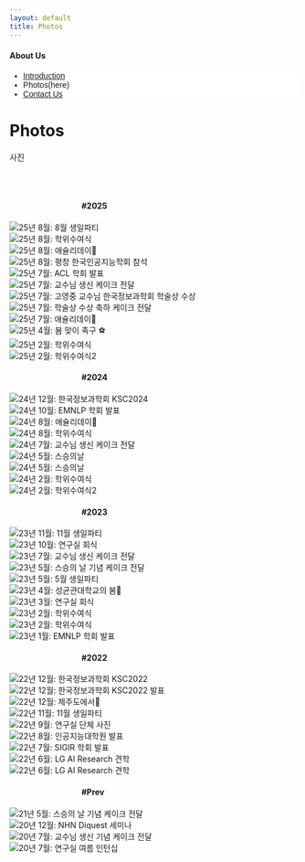 ```yaml
---
layout: default
title: Photos
---
```

<style>
	.center{
	display: block;
	margin-left: auto;
	margin-right: auto;
	width: 50%;
	}
	.entirecenter{
	display: block;
	margin-left: auto;
	margin-right: auto;
	margin-top: auto;
	margin-bottom: auto;
	height: 50%;
	width: 50%;
	}
	@import url(//fonts.googleapis.com/earlyaccess/jejugothic.css);
	.jg{font-family: 'Jeju Gothic', sans-serif;}
</style>

<h4>About Us</h4>
<div class="linklink jg" style = "background-color:#ffffff;border-radius:0 15px">
	<ul class="posts-list">
		<li class="post-link">
			<a class="post-title" href="https://nlplab-skku.github.io/AboutUs/Introduction/">Introduction </a>
        </li>
        <li>Photos(here)</li>
        <li class="post-link">
            <a class="post-title" href="https://nlplab-skku.github.io/AboutUs/ContactUs/">Contact Us</a>
        </li>
    </ul>
</div>


<div class="post">
  <h1 class="pageTitle">Photos</h1>	
  <p class="meta">사진</p>
  
  <br><br>

  <h4 class = "center">#2025</h4>
  <div class="slider">
  	<div><img src = "/assets/img/2025/08_birth.jpg" title = "25년 8월: 8월 생일파티"/></div>
	<div><img src = "/assets/img/2025/08_grad.jpg" title = "25년 8월: 학위수여식"/></div>
	<div><img src = "/assets/img/2025/08_eatout.jpg" title = "25년 8월: 애슐리데이🍴"/></div>
	<div><img src = "/assets/img/2025/08_aiassociation.jpg" title = "25년 8월: 평창 한국인공지능학회 참석"/></div>
	<div><img src = "/assets/img/2025/07_acl_chs.jpg" title = "25년 7월: ACL 학회 발표"/></div>
	<div><img src = "/assets/img/2025/07_prof_birthday.jpg" title = "25년 7월: 교수님 생신 케이크 전달"/></div>
  	<div><img src = "/assets/img/2025/07_professor_award.jpg" title = "25년 7월: 고영중 교수님 한국정보과학회 학술상 수상"/></div>
	<div><img src = "/assets/img/2025/07_award_celeb.jpg" title = "25년 7월: 학술상 수상 축하 케이크 전달"/></div>
	<div><img src = "/assets/img/2025/07_ashley.jpg" title = "25년 7월: 애슐리데이🍴"/></div>
  	<div><img src = "/assets/img/2025/04_workout.jpg" title = "25년 4월: 봄 맞이 족구 ⚽️"/></div>
	<div><img src = "/assets/img/2025/02_graduation.png" title = "25년 2월: 학위수여식"/></div>
	<div><img src = "/assets/img/2025/02_graduation_2.png" title = "25년 2월: 학위수여식2"/></div>
  </div>
	
  <h4 class = "center">#2024</h4>
  <div class="slider">
  	<div><img src = "/assets/img/2024/12_ksc.png" title = "24년 12월: 한국정보과학회 KSC2024"/></div>
	<div><img src = "/assets/img/2024/10_emnlp_2.jpg" title = "24년 10월: EMNLP 학회 발표"/></div>
	<div><img src = "/assets/img/2024/08_ashley.png" title = "24년 8월: 애슐리데이🍴"/></div>
  	<div><img src = "/assets/img/2024/08_graduation.png" title = "24년 8월: 학위수여식"/></div>
  	<div><img src = "/assets/img/2024/07_prof_birthday.jpg" title = "24년 7월: 교수님 생신 케이크 전달"/></div>
  	<div><img src = "/assets/img/2024/05_teacher'sday.jpg" title = "24년 5월: 스승의날"/></div>
	<div><img src = "/assets/img/2024/05_teacher'sday_2.jpg" title = "24년 5월: 스승의날"/></div>
	<div><img src = "/assets/img/2024/02_graduation.jpg" title = "24년 2월: 학위수여식"/></div>
	<div><img src = "/assets/img/2024/02_graduation_2.jpg" title = "24년 2월: 학위수여식2"/></div>
  </div>
	
  <h4 class = "center">#2023</h4>
  <div class="slider">
	<div><img src = "/assets/img/2023/11_birthday.jpg" title = "23년 11월: 11월 생일파티"/></div>
	<div><img src = "/assets/img/2023/10_eatout.jpg" title = "23년 10월: 연구실 회식"/></div>
	<div><img src = "/assets/img/2023/07_prof_birthday.jpg" title = "23년 7월: 교수님 생신 케이크 전달"/></div>
	<div><img src = "/assets/img/2023/05_teacher'sday.jpg" title = "23년 5월: 스승의 날 기념 케이크 전달"/></div>
	<div><img src = "/assets/img/2023/05_birthday.jpg" title = "23년 5월: 5월 생일파티"/></div>
	<div><img src = "/assets/img/2023/04_spring.jpg" title = "23년 4월: 성균관대학교의 봄🌸"/></div>
	<div><img src = "/assets/img/2023/03_eatout.jpg" title = "23년 3월: 연구실 회식"/></div>
	<div><img src = "/assets/img/2023/02_graduation.jpg" title = "23년 2월: 학위수여식"/></div>
	<div><img src = "/assets/img/2023/02_graduation_2.jpg" title = "23년 2월: 학위수여식"/></div>
	<div><img src = "/assets/img/2023/01_emnlp.png" title = "23년 1월: EMNLP 학회 발표"/></div>
  </div>
	
  <h4 class = "center">#2022</h4>
  <div class="slider">
	<div><img src = "/assets/img/2022/12_ksc2022.jpg" title = "22년 12월: 한국정보과학회 KSC2022"/></div>
	<div><img src = "/assets/img/2022/12_ksc2022_presentation.jpg" title = "22년 12월: 한국정보과학회 KSC2022 발표"/></div>
	<div><img src = "/assets/img/2022/12_jeju.jpg" title = "22년 12월: 제주도에서🍊"/></div>
	<div><img src = "/assets/img/2022/11_birthday.jpg" title = "22년 11월: 11월 생일파티"/></div>
	<div><img src = "/assets/img/2022/09_members_ncenter.jpg" title = "22년 9월: 연구실 단체 사진"/></div>
	<div><img src = "/assets/img/2022/08_gradschool presentation.jpg" title = "22년 8월: 인공지능대학원 발표"/></div>
	<div><img src = "/assets/img/2022/07_sigir.png" title = "22년 7월: SIGIR 학회 발표"/></div>
	<div><img src = "/assets/img/2022/06_lgai.jpg" title = "22년 6월: LG AI Research 견학"/></div>
	<div><img src = "/assets/img/2022/06_lgai_2.jpg" title = "22년 6월: LG AI Research 견학"/></div>
  </div>
	
  <h4 class = "center">#Prev</h4>
  <div class="slider">
	<div><img src = "/assets/img/2021/05_teacher's day.jpg" title = "21년 5월: 스승의 날 기념 케이크 전달"/></div>
	<div><img src = "/assets/img/2020/12_NHN_seminar.jpg" title = "20년 12월: NHN Diquest 세미나"/></div>
	<div><img src = "/assets/img/2020/07_prof_birthday.jpg" title = "20년 7월: 교수님 생신 기념 케이크 전달"/></div>
	<div><img src = "/assets/img/2020/07_summer_internship.jpg" title = "20년 7월: 연구실 여름 인턴십"/></div>
  </div>
  
  <!-- <h4 class = "center">#2019</h4>
  <div class="slider">
	<div><img src = "/assets/img/photos/0086.jpg" title = "19년 5월:홈커밍데이"/></div>
	<div><img src = "/assets/img/photos/0087.jpg" title = "19년 5월:홈커밍데이"/></div>
	<div><img src = "/assets/img/photos/0080.jpg" title = "19년 5월:홈커밍데이"/></div>
	<div><img src = "/assets/img/photos/0081.jpg" title = "19년 5월:홈커밍데이"/></div>
	<div><img src = "/assets/img/photos/0082.jpg" title = "19년 5월:홈커밍데이"/></div>
	<div><img src = "/assets/img/photos/0083.jpg" title = "19년 5월:홈커밍데이"/></div>
	<div><img src = "/assets/img/photos/0084.jpg" title = "19년 5월:홈커밍데이"/></div>
	<div><img src = "/assets/img/photos/0085.jpg" title = "19년 5월:홈커밍데이"/></div>
  </div>
  
  <h4 class = "center">#2018</h4>
  <div class="slider">
	<div><img src = "/assets/img/photos/0079.jpg" title = "18년 11월:4차 산업혁명 디지털 포렌식 아이디어 공모전 우수상 수상"/></div>
	<div><img src = "/assets/img/photos/0078.jpg" title = "18년 5월:홈커밍데이"/></div>
	<div><img src = "/assets/img/photos/0077.jpg" title = "18년 5월:홈커밍데이"/></div>
  </div>
  
  
  <h4 class = "center">#2017</h4>
  <div class="slider">
	<div><img src = "/assets/img/photos/0076.jpg" title = "17년 6월:아트몰링 옥상에서..."/></div>
	<div><img src = "/assets/img/photos/0075.jpg" title = "17년 6월:영화관에서..."/></div>
	<div><img src = "/assets/img/photos/0074.jpg" title = "17년 5월:인지과학회-4차 산업혁명 시대 인간과 로봇의 공진화"/></div>
	<div><img src = "/assets/img/photos/0073.jpg" title = "17년 5월:인지과학회-4차 산업혁명 시대 인간과 로봇의 공진화"/></div>
	<div><img class = "center" src = "/assets/img/photos/0072.jpg" title = "17년 5월:덕수궁에서..."/></div>
	<div><img src = "/assets/img/photos/0071.jpg" title = "17년 5월:덕수궁에서..."/></div>
  </div>
  
  <h4 class = "center">#2016</h4>
  <div class="slider">
	<div><img src = "/assets/img/photos/0070.jpg" title = "16년 8월:제 1회 동아대-서강대 Deep Learning 기술 교류 워크샵"/></div>
	<div><img src = "/assets/img/photos/0069.jpg" title = "16년 8월:제 1회 동아대-서강대 Deep Learning 기술 교류 워크샵"/></div>
	<div><img src = "/assets/img/photos/0068.jpg" title = "16년 5월:홈커밍데이"/></div>
	<div><img src = "/assets/img/photos/0067.jpg" title = "16년 5월:홈커밍데이"/></div>
  </div>
  
  <h4 class = "center">#2015</h4>
  <div class="slider">
	<div><img class = "center" src = "/assets/img/photos/0065.jpg" title = "15년 10월:한국정보과학회 KKC2015 장려상 수상"/></div>
	<div><img src = "/assets/img/photos/0064.jpg" title = "15년 10월:한글 및 한국어 정보처리 학술대회"/></div>
	<div><img class = "center" src = "/assets/img/photos/0063.jpg" title = "15년 10월:한글 및 한국어 정보처리 학술대회"/></div>
	<div><img src = "/assets/img/photos/0062.jpg" title = "15년 6월:한국정보과학회 KKC2015 우수논문상 수상"/></div>
	<div><img src = "/assets/img/photos/0061.jpg" title = "15년 6월:한국정보과학회 KKC2015 공헌상 수상"/></div>
	<div><img src = "/assets/img/photos/0060.jpg" title = "15년 6월:한국정보과학회 KKC2015"/></div>
	<div><img src = "/assets/img/photos/0059.jpg" title = "15년 6월:한국정보과학회 KKC2015"/></div>
	<div><img src = "/assets/img/photos/0058.jpg" title = "15년 1월:한국정보과학회 튜토리얼 : Deep Learning for NLP"/></div>
	<div><img src = "/assets/img/photos/0057.jpg" title = "15년 1월:허디거디에서.."/></div>
  </div>
  
  <h4 style = "text-align:center;">#2014</h4>
  <div class="slider">
	<div><img class = "center" src = "/assets/img/photos/0056.jpg" title = "14년 10월:국어정보처리 시스템 경진 대회 입상"/></div>
	<div><img src = "/assets/img/photos/0055.jpg" title = "14년 10월:국어정보처리 시스템 경진 대회"/></div>
	<div><img src = "/assets/img/photos/0054.jpg" title = "14년 10월:한국어 정보처리 학술대회"/></div>
	<div><img class = "columnbottom" src = "/assets/img/photos/0053.jpg" title = "14년 10월:한국어 정보처리 학술대회"/></div>
	<div><img src = "/assets/img/photos/0052.jpg" title = "14년 10월:한국어 정보처리 학술대회"/></div>
	<div><img src = "/assets/img/photos/0051.jpg" title = "14년 10월:한국어 정보처리 학술대회"/></div>
	<div><img src = "/assets/img/photos/0050.jpg" title = "14년 5월:홈커밍데이"/></div>
	<div><img src = "/assets/img/photos/0049.jpg" title = "14년 2월:제주도 Qolt 워크샵"/></div>
	<div><img src = "/assets/img/photos/0048.jpg" title = "14년 2월:제주도 Qolt 워크샵"/></div>
  </div>
  
  <h4 style = "text-align:center;">#2013</h4>
  <div class="slider">
	<div><img src = "/assets/img/photos/0047.jpg" title = "13년 5월:홈커밍데이"/></div>
	<div><img class = "center" src = "/assets/img/photos/0046.jpg" title = "13년 2월:HCL 학회"/></div>
	<div><img src = "/assets/img/photos/0045.jpg" title = "13년 2월:HCL 학회"/></div>
  </div>
  
  <h4 style = "text-align:center;">#2012</h4>
  <div class="slider">
	<div><image class = "entirecenter" src = "/assets/img/photos/0044.jpg" title = "12년 12월:단체 회식"/></div>
	<div><image class = "entirecenter" src = "/assets/img/photos/0043.jpg" title = "12년 12월:단체 회식"/></div>
	<div><image class = "entirecenter" src = "/assets/img/photos/0042.jpg" title = "12년 12월:단체 회식"/></div>
	<div><image class = "entirecenter" src = "/assets/img/photos/0041.jpg" title = "12년 10월:한글 정보 처리 학회"/></div>
	<div><image class = "entirecenter" src = "/assets/img/photos/0040.jpg" title = "12년 10월:한글 정보 처리 학회"/></div>
	<div><image class = "entirecenter" src = "/assets/img/photos/0039.jpg" title = "12년 10월:한글 정보 처리 학회"/></div>
	<div><image class = "entirecenter" src = "/assets/img/photos/0038.jpg" title = "12년 8월:한국 컴퓨터 종합 학술대회"/></div>
	<div><image class = "entirecenter" src = "/assets/img/photos/0037.jpg" title = "12년 8월:한국 컴퓨터 종합 학술대회"/></div>
	<div><image class = "entirecenter" src = "/assets/img/photos/0036.jpg" title = "12년 7월:ACL"/></div>
	<div><image class = "entirecenter" src = "/assets/img/photos/0035.jpg" title = "12년 7월:ACL"/></div>
	<div><image class = "entirecenter" src = "/assets/img/photos/0034.jpg" title = "12년 7월:Douglas W. Oard 교수님 세미나"/></div>
  </div>
  
  <h4 style = "text-align:center;">#2011</h4>
  <div class="slider">
	<div><image class = "entirecenter" src = "/assets/img/photos/0033.jpg" title = "미국 ACL"/></div>
	<div><image class = "entirecenter" src = "/assets/img/photos/0032.jpg" title = "한국 컴퓨터 종합 학술대회"/></div>
	<div><image class = "entirecenter" src = "/assets/img/photos/0031.jpg" title = "한국 컴퓨터 종합 학술대회"/></div>
	<div><image class = "entirecenter" src = "/assets/img/photos/0030.jpg" title = "한국 컴퓨터 종합 학술대회"/></div>
	<div><image class = "entirecenter" src = "/assets/img/photos/0029.jpg" title = "2월..."/></div>
	<div><image class = "entirecenter" src = "/assets/img/photos/0028.jpg" title = "1월..."/></div>
  </div>
  
  <h4 style = "text-align:center;">#2010</h4>
  <div class="slider">
  	<div><image class = "entirecenter" src = "/assets/img/photos/0027.jpg" title = "한국 정보 과학회"/></div>
	<div><image class = "entirecenter" src = "/assets/img/photos/0026.jpg" title = "한국 정보 과학회"/></div>
	<div><image class = "entirecenter" src = "/assets/img/photos/0025.jpg" title = "한국어 정보처리 학술대회"/></div>
	<div><image class = "entirecenter" src = "/assets/img/photos/0024.jpg" title = "한국어 정보처리 학술대회"/></div>
	<div><image class = "entirecenter" src = "/assets/img/photos/0023.jpg" title = "한국어 정보처리 학술대회"/></div>
	<div><image class = "entirecenter" src = "/assets/img/photos/0022.jpg" title = "여름 어느날.."/></div>
	<div><image class = "entirecenter" src = "/assets/img/photos/0021.jpg" title = "여름 어느날.."/></div>
	<div><image class = "entirecenter" src = "/assets/img/photos/0020.jpg" title = "여름 어느날.."/></div>
	<div><image class = "entirecenter" src = "/assets/img/photos/0019.jpg" title = "여름 어느날.."/></div>
	<div><image class = "entirecenter" src = "/assets/img/photos/0018.jpg" title = "여름 어느날.."/></div>
  </div>
  
  <h4 style = "text-align:center;">#2009</h4>
  <div class="slider">
	<div><image class = "entirecenter" src = "/assets/img/photos/0017.jpg" title = "한국 컴퓨터 종합 학술대회"/></div>
	<div><image class = "entirecenter" src = "/assets/img/photos/0016.jpg" title = "한국 컴퓨터 종합 학술대회"/></div>
	<div><image class = "entirecenter" src = "/assets/img/photos/0015.jpg" title = "한국 컴퓨터 종합 학술대회"/></div>
	<div><image class = "entirecenter" src = "/assets/img/photos/0014.jpg" title = "한국 컴퓨터 종합 학술대회"/></div>
	<div><image class = "entirecenter" src = "/assets/img/photos/0013.jpg" title = "한국 컴퓨터 종합 학술대회"/></div>
	<div><image class = "entirecenter" src = "/assets/img/photos/0012.jpg" title = "한국 컴퓨터 종합 학술대회"/></div>
  </div>
  
  <h4 style = "text-align:center;">#2008</h4>
  <div class="slider">
	<div><image class = "entirecenter" src = "/assets/img/photos/0011.jpg" title = "8월 어느 날..."/></div>
	<div><image class = "entirecenter" src = "/assets/img/photos/0010.jpg" title = "8월 어느 날..."/></div>
	<div><image class = "entirecenter" src = "/assets/img/photos/0009.jpg" title = "8월 어느 날..."/></div>
  </div>
  
  <h4 style = "text-align:center;">#2007</h4>
  <div class="slider">
	<div><image class = "entirecenter" src = "/assets/img/photos/0008.jpg" title = "8월 어느 날..."/></div>
	<div><image class = "entirecenter" src = "/assets/img/photos/0007.jpg" title = "8월 어느 날..."/></div>
	<div><image class = "entirecenter" src = "/assets/img/photos/0006.jpg" title = "8월 어느 날..."/></div>
	<div><image class = "entirecenter" src = "/assets/img/photos/0005.jpg" title = ""/></div>
	<div><image class = "entirecenter" src = "/assets/img/photos/0004.jpg" title = ""/></div>
	<div><image class = "entirecenter" src = "/assets/img/photos/0003.jpg" title = ""/></div>
	<div><image class = "entirecenter" src = "/assets/img/photos/0002.jpg" title = ""/></div>
	<div><image class = "entirecenter" src = "/assets/img/photos/0001.jpg" title = ""/></div>
  </div> -->
